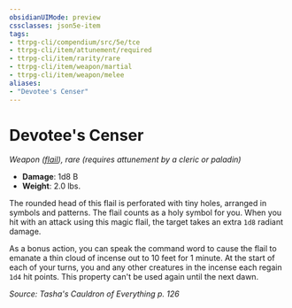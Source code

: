```yaml
---
obsidianUIMode: preview
cssclasses: json5e-item
tags:
- ttrpg-cli/compendium/src/5e/tce
- ttrpg-cli/item/attunement/required
- ttrpg-cli/item/rarity/rare
- ttrpg-cli/item/weapon/martial
- ttrpg-cli/item/weapon/melee
aliases: 
- "Devotee's Censer"
---
```

# Devotee's Censer
*Weapon ([flail](3-Mechanics/CLI/items/flail.md)), rare (requires attunement by a cleric or paladin)*  

- **Damage**: 1d8 B
- **Weight**: 2.0 lbs.

The rounded head of this flail is perforated with tiny holes, arranged in symbols and patterns. The flail counts as a holy symbol for you. When you hit with an attack using this magic flail, the target takes an extra `1d8` radiant damage.

As a bonus action, you can speak the command word to cause the flail to emanate a thin cloud of incense out to 10 feet for 1 minute. At the start of each of your turns, you and any other creatures in the incense each regain `1d4` hit points. This property can't be used again until the next dawn.

*Source: Tasha's Cauldron of Everything p. 126*
